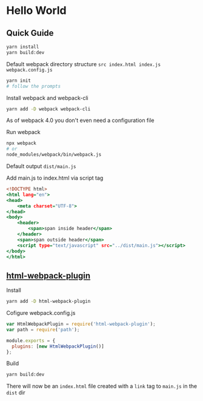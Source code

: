 Hello World
================================================================================

Quick Guide
--------------------------------------------------------------------------------
```bash
yarn install
yarn build:dev
```

Default webpack directory structure
`
src
  index.html
  index.js
webpack.config.js
`

```bash
yarn init
# follow the prompts
```

Install webpack and webpack-cli
```bash
yarn add -D webpack webpack-cli
```

As of webpack 4.0 you don't even need a configuration file

Run webpack
```bash
npx webpack
# or
node_modules/webpack/bin/webpack.js
```

Default output `dist/main.js`

Add main.js to index.html via script tag
```index.html
<!DOCTYPE html>
<html lang="en">
<head>
    <meta charset="UTF-8">
</head>
<body>
    <header>
        <span>span inside header</span>
    </header>
    <span>span outside header</span>
    <script type="text/javascript" src="../dist/main.js"></script>
</body>
</html>
```

[html-webpack-plugin](https://webpack.js.org/plugins/html-webpack-plugin/)
--------------------------------------------------------------------------------
Install
```bash
yarn add -D html-webpack-plugin
```

Cofigure webpack.config.js
```javascript
var HtmlWebpackPlugin = require('html-webpack-plugin');
var path = require('path');

module.exports = {
  plugins: [new HtmlWebpackPlugin()]
};
```

Build
```bash
yarn build:dev
```

There will now be an `index.html` file created with a `link` tag to `main.js` in the `dist` dir


